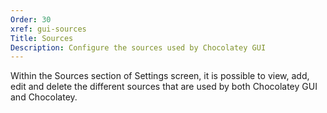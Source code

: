 ```yaml
---
Order: 30
xref: gui-sources
Title: Sources
Description: Configure the sources used by Chocolatey GUI
---
```


Within the Sources section of Settings screen, it is possible to view, add, edit and delete the different sources that are used by both Chocolatey GUI and Chocolatey.